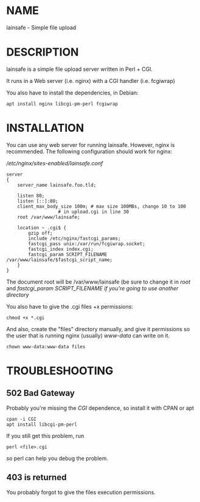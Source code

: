 NAME
====

lainsafe - Simple file upload

DESCRIPTION
===========

lainsafe is a simple file upload server written in Perl + CGI.

It runs in a Web server (i.e. nginx) with a CGI handler (i.e. fcgiwrap)

You also have to install the dependencies, in Debian:

    apt install nginx libcgi-pm-perl fcgiwrap

INSTALLATION
============

You can use any web server for running lainsafe. However, nginx is
recommended. The following configuration should work for nginx:

*/etc/nginx/sites-enabled/lainsafe.conf*

    server
    {
    	server_name lainsafe.foo.tld;

    	listen 80;
    	listen [::]:80;
    	client_max_body_size 100m; # max size 100MBs, change 10 to 100
    				   # in upload.cgi in line 30
    	root /var/www/lainsafe;

    	location ~ .cgi$ {
    		gzip off;
    		include /etc/nginx/fastcgi_params;
    		fastcgi_pass unix:/var/run/fcgiwrap.socket;
    		fastcgi_index index.cgi;
    		fastcgi_param SCRIPT_FILENAME /var/www/lainsafe/$fastcgi_script_name;
    	}
    }

The document root will be /var/www/lainsafe (be sure to change it in
*root* and *fastcgi_param SCRIPT_FILENAME if you\'re going to use
another directory*

You also have to give the .cgi files +x permissions:

    chmod +x *.cgi

And also, create the \"files\" directory manually, and give it
permissions so the user that is running nginx (usually) *www-data* can
write on it.

    chown www-data:www-data files

TROUBLESHOOTING
===============

502 Bad Gateway
---------------

Probably you\'re missing the *CGI* dependence, so install it with CPAN
or apt

    cpan -i CGI
    apt install libcgi-pm-perl

If you still get this problem, run

    perl <file>.cgi

so perl can help you debug the problem.

403 is returned
---------------

You probably forgot to give the files execution permissions.
